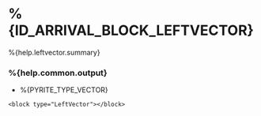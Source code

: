# %{ID_ARRIVAL_BLOCK_LEFTVECTOR}

%{help.leftvector.summary}

### %{help.common.output}

-   %{PYRITE_TYPE_VECTOR}

```
<block type="LeftVector"></block>
```